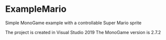 # ExampleMario
Simple MonoGame example with a controllable Super Mario sprite

The project is created in Visual Studio 2019
The MonoGame version is 2.7.2
